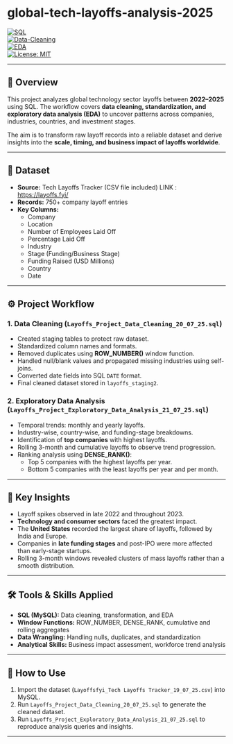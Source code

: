 # global-tech-layoffs-analysis-2025

[![SQL](https://img.shields.io/badge/SQL-MySQL-blue)](#)  
[![Data-Cleaning](https://img.shields.io/badge/Process-Data%20Cleaning-success)](#)  
[![EDA](https://img.shields.io/badge/Analysis-EDA-orange)](#)  
[![License: MIT](https://img.shields.io/badge/License-MIT-green.svg)](LICENSE)  

---

## 📌 Overview  
This project analyzes global technology sector layoffs between **2022–2025** using SQL. The workflow covers **data cleaning, standardization, and exploratory data analysis (EDA)** to uncover patterns across companies, industries, countries, and investment stages.  

The aim is to transform raw layoff records into a reliable dataset and derive insights into the **scale, timing, and business impact of layoffs worldwide**.  

---

## 📂 Dataset  
- **Source:** Tech Layoffs Tracker (CSV file included)  LINK : https://layoffs.fyi/
- **Records:** 750+ company layoff entries  
- **Key Columns:**  
  - Company  
  - Location  
  - Number of Employees Laid Off  
  - Percentage Laid Off  
  - Industry  
  - Stage (Funding/Business Stage)  
  - Funding Raised (USD Millions)  
  - Country  
  - Date  

---

## ⚙️ Project Workflow  

### 1. Data Cleaning (`Layoffs_Project_Data_Cleaning_20_07_25.sql`)  
- Created staging tables to protect raw dataset.  
- Standardized column names and formats.  
- Removed duplicates using **ROW_NUMBER()** window function.  
- Handled null/blank values and propagated missing industries using self-joins.  
- Converted date fields into SQL `DATE` format.  
- Final cleaned dataset stored in `layoffs_staging2`.  

### 2. Exploratory Data Analysis (`Layoffs_Project_Exploratory_Data_Analysis_21_07_25.sql`)  
- Temporal trends: monthly and yearly layoffs.  
- Industry-wise, country-wise, and funding-stage breakdowns.  
- Identification of **top companies** with highest layoffs.  
- Rolling 3-month and cumulative layoffs to observe trend progression.  
- Ranking analysis using **DENSE_RANK()**:  
  - Top 5 companies with the highest layoffs per year.  
  - Bottom 5 companies with the least layoffs per year and per month.  

---

## 🔑 Key Insights  
- Layoff spikes observed in late 2022 and throughout 2023.  
- **Technology and consumer sectors** faced the greatest impact.  
- The **United States** recorded the largest share of layoffs, followed by India and Europe.  
- Companies in **late funding stages** and post-IPO were more affected than early-stage startups.  
- Rolling 3-month windows revealed clusters of mass layoffs rather than a smooth distribution.  

---

## 🛠️ Tools & Skills Applied  
- **SQL (MySQL):** Data cleaning, transformation, and EDA  
- **Window Functions:** ROW_NUMBER, DENSE_RANK, cumulative and rolling aggregates  
- **Data Wrangling:** Handling nulls, duplicates, and standardization  
- **Analytical Skills:** Business impact assessment, workforce trend analysis  

---

## 🚀 How to Use  
1. Import the dataset (`Layoffsfyi_Tech Layoffs Tracker_19_07_25.csv`) into MySQL.  
2. Run `Layoffs_Project_Data_Cleaning_20_07_25.sql` to generate the cleaned dataset.  
3. Run `Layoffs_Project_Exploratory_Data_Analysis_21_07_25.sql` to reproduce analysis queries and insights.  

---
